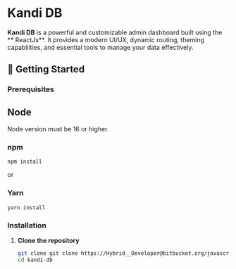 # Kandi DB

**Kandi DB** is a powerful and customizable admin dashboard built using the ** ReactJs**. It provides a modern UI/UX, dynamic routing, theming capabilities, and essential tools to manage your data effectively.

## 🚀 Getting Started

### Prerequisites

## Node
Node version must be 16 or higher.


### npm
```npm install```

or 

### Yarn
```yarn install```

### Installation

1. **Clone the repository**
   ```bash
   git clone git clone https://Hybrid__Developer@bitbucket.org/javascriptjs/kandiadminproject.git
   cd kandi-db
